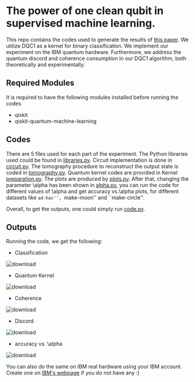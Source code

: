 # The power of one clean qubit in supervised machine learning.

This repo contains the codes used to generate the results of [this paper](https://arxiv.org/abs/2210.09275).
We utilize DQC1 as a kernel for binary classification. We implement our experiment on the IBM quantum hardware. Furthermore, we address the quantum discord and
coherence consumption in our DQC1 algorithm, both theoretically and experimentally.

## Required Modules
It is required to have the following modules installed before running the codes
- qiskit
- qiskit-quantum-machine-learning

## Codes
There are 5 files used for each part of the experiment. The Python libraries used could be found in [libraries.py](https://github.com/mahsakarimii/The-power-of-one-clean-qubit-in-supervised-machine-learning./blob/main/libraries.py).
Circuit implementation is done in [circuit.py](https://github.com/mahsakarimii/The-power-of-one-clean-qubit-in-supervised-machine-learning./blob/main/circuit.py).
The tomography procedure to reconstruct the output state is coded in [tomography.py](https://github.com/mahsakarimii/The-power-of-one-clean-qubit-in-supervised-machine-learning./blob/main/tomography.py).
Quantum kernel codes are provided in Kernel [preparation.py](https://github.com/mahsakarimii/The-power-of-one-clean-qubit-in-supervised-machine-learning./blob/main/Kernel%20preparation.py).
The plots are produced by [plots.py](https://github.com/mahsakarimii/The-power-of-one-clean-qubit-in-supervised-machine-learning./blob/main/plots.py).
After that, changing the parameter \alpha has been shown in [alpha.py](https://github.com/mahsakarimii/The-power-of-one-clean-qubit-in-supervised-machine-learning./blob/main/alpha.py), you can run the code for different values of \alpha and get accuracy vs.\alpha plots, for different datasets like ``ad-hoc'', ``make-moon'' and ``make-circle''.

Overall, to get the outputs, one could simply run [code.py](https://github.com/mahsakarimii/The-power-of-one-clean-qubit-in-supervised-machine-learning./blob/main/code.py).

## Outputs
Running the code, we get the following:

- Classification

![download](https://user-images.githubusercontent.com/67652297/208560700-3db77d75-d8cc-4b62-aa7f-782e8e7097c6.png)


- Quantum Kernel

![download](https://user-images.githubusercontent.com/67652297/208560881-e0edc2c6-d43c-490a-84e7-9b88523d7546.png)


- Coherence

![download](https://user-images.githubusercontent.com/67652297/208560931-cfcbc7b1-f2c6-42d1-8c87-bf836f22db78.png)


- Discord

![download](https://user-images.githubusercontent.com/67652297/208561011-01ac8be5-0d76-4ed2-a15f-62f7286b52a4.png)

- accuracy vs. \alpha

![download](https://user-images.githubusercontent.com/67652297/208753374-d062a8bd-c232-4798-bceb-4c26e61b36b2.png)

You can also do the same on IBM real hardware using your IBM account. Create one on [IBM's webpage](https://quantum-computing.ibm.com/) if you do not have any :)


